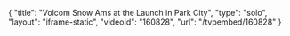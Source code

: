 {
    "title": "Volcom Snow Ams at the Launch in Park City",
    "type": "solo",
    "layout": "iframe-static",
    "videoId": "160828",
    "url": "\/tvpembed\/160828"
}